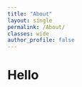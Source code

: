 ```yaml
---
title: "About"
layout: single
permalink: /About/
classes: wide
author_profile: false
---
```


# Hello
